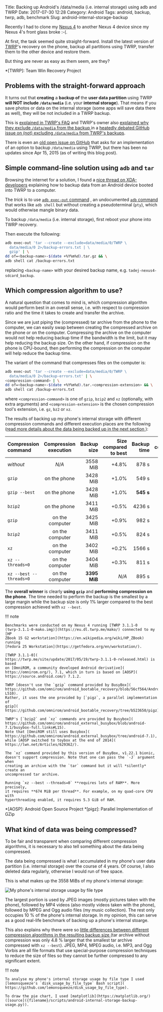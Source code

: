 Title: Backing up Android's /data/media (i.e. internal storage) using adb and TWRP
Date: 2017-07-30 12:28
Category: Android
Tags: android, backup, twrp, adb, benchmark
Slug: android-internal-storage-backup

<!-- PELICAN_BEGIN_SUMMARY -->

Recently I had to clone my [Nexus 4](https://en.wikipedia.org/wiki/Nexus_4) to
another Nexus 4 device since my Nexus 4's front glass broke :-(.

At first, the task seemed quite straight-forward. Install the latest version of
[TWRP](https://twrp.me/)'s recovery on the phone, backup all partitions using
TWRP, transfer them to the other device and restore them.

But thing are never as easy as them seem, are they?

<!-- PELICAN_END_SUMMARY -->

*[TWRP]: Team Win Recovery Project

## Problems with the straight-forward approach

It turns out that **creating** a **backup of** the **user data partition**
using TWRP **will NOT include `/data/media`** (i.e. your **internal storage**).
That means if you save photos or data on the internal storage (some apps will
save data there as well), they will be not included in a TWRP backup.

This is [explained in TWRP's FAQ](https://twrp.me/faq/backupexclusions.html)
and TWRP's owner also [explained why they exclude `/data/media` from the backup
](https://github.com/TeamWin/Team-Win-Recovery-Project/issues/276#issuecomment-239172861)
in a [heatedly debated GitHub issue on (not) excluding `/data/media` from
TWRP's backups](https://github.com/TeamWin/Team-Win-Recovery-Project/issues/276).

There is even an [old open issue on GitHub](
https://github.com/TeamWin/Team-Win-Recovery-Project/issues/176) that asks for
an implementation of an option to backup `/data/media` using TWRP, but there has
been no updates since Apr 15, 2015 (as of writing this blog post).

## Simple command-line solution using `adb` and `tar`

Browsing the internet for a solution, I found a [nice thread on XDA-developers](
https://forum.xda-developers.com/android/software-hacking/how-to-backup-compressed-data-android-t3464777)
explaining how to backup data from an Android device booted into TWRP to a
computer.

The *trick* is to use [`adb exec-out` command](
https://android.googlesource.com/platform/system/core/+/5d9d434efadf1c535c7fea634d5306e18c68ef1f)
, an undocumented [`adb` command](
https://developer.android.com/studio/command-line/adb.html) that works like
`adb shell` but without creating a pseudoterminal (`pty`), which would
otherwise mangle binary data.

To backup `/data/media` (i.e. internal storage), first reboot your phone into
TWRP recovery.

Then execute the following:

```bash
adb exec-out 'tar --create --exclude=data/media/0/TWRP \
  data/media/0 2>/backup-errors.txt | \
  gzip' | \
dd of=<backup-name>-$(date +%Y%m%d).tar.gz && \
adb shell cat /backup-errors.txt
```

replacing `<backup-name>` with your desired backup name, e.g.
`tadej-nexus4-sdcard_backup`.

## Which compression algorithm to use?

A natural question that comes to mind is, which compression algorithm would
perform best in an overall sense, i.e. with respect to compression ratio and
the time it takes to create and transfer the archive.

Since we are just piping the (compressed) tar archive from the phone to the
computer, we can easily swap between creating the compressed archive on the
phone or on the computer. Compressing the archive on the computer would
not help reducing backup time if the bandwidth is the limit, but it may help
reducing the backup size.
On the other hand, if compression on the phone is CPU-bound, then performing
the compression on the computer will help reduce the backup time.

The variant of the command that compresses files on the computer is:

```bash
adb exec-out 'tar --create --exclude=data/media/0/TWRP \
  data/media/0 2>/backup-errors.txt' | \
<compression-command> | \
dd of=<backup-name>-$(date +%Y%m%d).tar.<compression-extension> && \
adb shell cat /backup-errors.txt
```

where `<compression-command>` is one of `gzip`, `bzip2` and `xz` (optionally,
with extra arguments) and `<compression-extension>` is the chosen compression
tool's extension, i.e. `gz`, `bz2` or `xz`.

The results of backing up my phone's internal storage with different
compression commands and different execution places are the following ([read
more details about the data being backed up in the next section
](#what-kind-of-data-was-being-compressed)):

| Compression command     | Compression execution | Backup size         | Size compared to best  | Backup time | Time compared to best  |
|:----------------------- |:---------------------:| -------------------:| ----------------------:| -----------:| ----------------------:|
| *without*               | *N/A*                 | 3558 MiB            | +4.8%                  | 878 s       | +61%                   |
| `gzip`                  | on the phone          | 3428 MiB            | +1.0%                  | 549 s       | +1%                    |
| `gzip --best`           | on the phone          | 3428 MiB            | +1.0%                  | **545 s**   | *N/A*                  |
| `bzip2`                 | on the phone          | 3411 MiB            | +0.5%                  | 4236 s      | +677%                  |
| `gzip`                  | on the computer       | 3425 MiB            | +0.9%                  | 982 s       | +80%                   |
| `bzip2`                 | on the computer       | 3411 MiB            | +0.5%                  | 824 s       | +51%                   |
| `xz`                    | on the computer       | 3402 MiB            | +0.2%                  | 1566 s      | +187%                  |
| `xz --threads=0`        | on the computer       | 3404 MiB            | +0.3%                  | 811 s       | +48%                   |
| `xz --best --threads=0` | on the computer       | **3395 MiB**        | *N/A*                  | 895 s       | +64%                   |

The **overall winner** is clearly **using `gzip`** and **performing compression
on the phone**. The time needed to perform the backup is the smallest by a
large margin while the backup size is only 1% larger compared to the best
compression achieved with `xz --best`.

!!! note

    Benchmarks were conducted on my Nexus 4 running [TWRP 3.1.1-0
    (twrp-3.1.1-0-mako.img)](https://eu.dl.twrp.me/mako/) connected to my [HP
    ZBook 15 G2 workstation](https://en.wikipedia.org/wiki/HP_ZBook) running
    [Fedora 25 Workstation](https://getfedora.org/en/workstation/).

    [TWRP 3.1.1-0](
    https://twrp.me/site/update/2017/05/19/twrp-3.1.1-0-released.html) is based
    on [OmniROM, a community developed Android derivative](
    https://omnirom.org/), 7.1, which in turn is based on [AOSP](
    https://source.android.com/) 7.1.2.

    TWRP [doesn't use the `gzip` command provided by BusyBox](
    https://github.com/omnirom/android_bootable_recovery/blob/56cf564/Android.mk#L508-L510).
    Rather, it uses the one provided by [`pigz`, a parallel implementation of
    gzip](
    https://github.com/omnirom/android_bootable_recovery/tree/b523650/pigz).
    
    TWRP's [`bzip2` and `xz` commands are provided by Busybox](
    https://github.com/omnirom/android_external_busybox/blob/android-7.1/busybox-full.links#L15).
    Note that [OmniROM still uses Busybox](
    https://github.com/omnirom/android_external_busybox/tree/android-7.1),
    while [AOSP switched to toybox at the end of 2014](
    https://lwn.net/Articles/629362/).

    The `xz` command provided by this version of BusyBox, v1.22.1 bionic,
    doesn't support compression. Note that one can pass the `-J` argument when
    creating an archive with the `tar` command but it will *silently* create an
    uncompressed tar archive.

    Running `xz --best --threads=0` **requires lots of RAM**. More precisely,
    it requires **674 MiB per thread**. For example, on my quad-core CPU with
    hyperthreading enabled, it requires 5.3 GiB of RAM.

*[AOSP]: Android Open Source Project
*[pigz]: Parallel Implementation of GZip

## What kind of data was being compressed?

To be fair and transparent when comparing different compression algorithms, it
is necessary to also tell something about the data being compressed.

The data being compressed is what I accumulated in my phone's user data
partition (i.e. internal storage) over the course of 4 years. Of course, I also
deleted data regularly, otherwise I would run of free space.

This is what makes up the 3558 MiBs of my phone's internal storage:

![My phone's internal storage usage by file type](
{filename}/images/android-internal-storage-backup-usage.svg)

The largest portion is used by JPEG images (mostly pictures taken with the
phone), followed by MP4 videos (also mostly videos taken with the phone),
followed by MPEG and Ogg audio files (my music collection). The rest only
occupies 10 % of the phone's internal storage.
In my opinion, this can serve as a good real-life benchmark of backing up a
phone's internal stoarge.

This also explains why there were so [little differences between different
compression algorithms in the resulting backup size
](#which-compression-algorithm-to-use) (tar archive without compression was
only 4.8 % larger that the smallest tar archive compressed with `xz --best`).
JPEG, MP4, MPEG audio, i.e. MP3, and Ogg Vorbis are all file formats that use
special-purpose compression techniques to reduce the size of files so they
cannot be further compressed to any significant extent.

!!! note

    To analyse my phone's internal storage usage by file type I used
    [lemonsqueeze's `disk_usage_by_file_type` Bash script](
    https://github.com/lemonsqueeze/disk_usage_by_file_type).

    To draw the pie chart, I used [matplotlib](https://matplotlib.org/)
    ([source]({filename}/scripts/android-internal-storage-backup-usage.py)).
